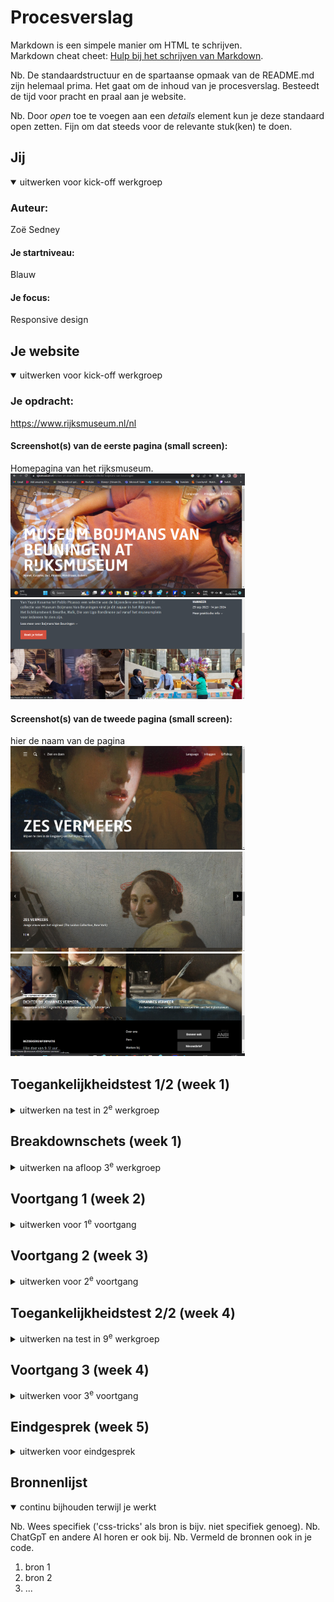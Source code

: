 # Procesverslag
Markdown is een simpele manier om HTML te schrijven.  
Markdown cheat cheet: [Hulp bij het schrijven van Markdown](https://github.com/adam-p/markdown-here/wiki/Markdown-Cheatsheet).

Nb. De standaardstructuur en de spartaanse opmaak van de README.md zijn helemaal prima. Het gaat om de inhoud van je procesverslag. Besteedt de tijd voor pracht en praal aan je website.

Nb. Door *open* toe te voegen aan een *details* element kun je deze standaard open zetten. Fijn om dat steeds voor de relevante stuk(ken) te doen.





## Jij

<details open>
  <summary>uitwerken voor kick-off werkgroep</summary>

  ### Auteur:
Zoë Sedney

  #### Je startniveau:
Blauw

  #### Je focus:
Responsive design
 
</details>





## Je website

<details open>
  <summary>uitwerken voor kick-off werkgroep</summary>

  ### Je opdracht:
  https://www.rijksmuseum.nl/nl

  #### Screenshot(s) van de eerste pagina (small screen): 
  Homepagina van het rijksmuseum. 
  <img src="images/rijksmuseum%201.png" width="375px" alt="homepagina van het rijksmuseum">
  <img src="images/rijksm%202.png" width="375px" alt="homepagina van het rijksmuseum">

  #### Screenshot(s) van de tweede pagina (small screen):
  hier de naam van de pagina  
  <img src="images/Rijksm%201.1.png" width="375px" alt="Pagina over een tentoonstelling van Vermeer">
 <img src="images/rijksm%201.2.png" width="375px" alt="Pagina over een tentoonstelling van Vermeer">
 <img src="images/rijksm%201.3.png" width="375px" alt="Pagina over een tentoonstelling van Vermeer">
</details>



## Toegankelijkheidstest 1/2 (week 1)

<details>
  <summary>uitwerken na test in 2<sup>e</sup> werkgroep</summary>

  ### Bevindingen
  Lijst met je bevindingen die in de test naar voren kwamen:
- De pagina begint met "Menu, searchbalk, what's on" etc ipv van met een titel.
- De afbeelding op de pagina worden niet automatisch op volgorde bekeken, je moet er
eerst echt op klikken
- Bij "what's on" begint hij met vertellen hoeveel items er zijn (1/1, 1/2) zonder het menu te openen en hij vertelt vervolgens ook niet welke events dit zijn.
- Hij leest de inhoud van de h's niet voor, zegt alleen "paradiso header 1. paradiso header 2"

</details>



## Breakdownschets (week 1)

<details>
  <summary>uitwerken na afloop 3<sup>e</sup> werkgroep</summary>

  ### de hele pagina: 
  <img src="readme-images/dummy-plaatje.jpg" width="375px" alt="breakdown van de hele pagina">

  ### dynamisch deel (bijv menu): 
  <img src="readme-images/dummy-plaatje.jpg" width="375px" alt="breakdown van een dynamisch deel">

  ### wellicht nog een dynamisch deel (bijv filter): 
  <img src="readme-images/dummy-plaatje.jpg" width="375px" alt="breakdown van nog een dynamisch deel">

</details>





## Voortgang 1 (week 2)

<details>
  <summary>uitwerken voor 1<sup>e</sup> voortgang</summary>

  ### Stand van zaken
  hier dit ging goed: De header, footer etc dingen die ik al ken van vorig jaar.
  dit was lastig: De stof van de les toepassen op mijn eigen website, zoals de juiste grid structuur.


  ### Agenda voor meeting
  samen met je groepje opstellen

  | student 1      | student 2          | student 3    | student 4        |
  | ---            | ---                | ---          | ---              |
  | dit bespreken  | en dit             | en ik dit    | en dan ik dat    |
  | en dat ook nog | dit als er tijd is | nog een punt | dit wil ik zeker |
  | ...            | ...                | ...          | ...              |

- Mag je twee ul's in je header
- Moet de navbar hetzelfde

  ### Verslag van meeting
  hier na afloop snel de uitkomsten van de meeting vastleggen

  - punt 1 - In mijn geval is het beter om twee nav's te hebben.
  - punt 2 - Ja, navbar moet hetzelfde.
  - nog een punt
  - ...

</details>





## Voortgang 2 (week 3)

<details>
  <summary>uitwerken voor 2<sup>e</sup> voortgang</summary>

  ### Stand van zaken
  hier dit ging goed: grid, kleine details zoals de zoom in bij de hover op de images
  & dit was lastig: the animatie bij de nav bar, omdat 1 li item anders was dan de rest. 
<img src="readme-images/Screenshot 2023-09-21 154243.png">
<img src="readme-images/Screenshot 2023-09-21 154344.png">

  ### Agenda voor meeting
  samen met je groepje opstellen

  | student 1      | student 2          | student 3    | student 4        |
  | ---            | ---                | ---          | ---              |
  | dit bespreken  | en dit             | en ik dit    | en dan ik dat    |
  | en dat ook nog | dit als er tijd is | nog een punt | dit wil ik zeker |
  | ...            | ...                | ...          | ...              |
  
Mijn vragen:
- is het handig om flexbox te gebruiken of is left and bottom beter
- mag padding gebruikt worden
- wanneer ik hover zoom heb op een image, hoe zorg ik dat die tekst hetzelfde blijft 
- @fontface werkt niet?
- hoeveel javascript moet je hebben
- is vijf witregels in css een must of mag je het zelf weten
- wanneer ik position relative en absolute gebruik op tekst komt de tekst in elkaar, wat is een goede manier om dit te fixen


Lynn: 
- Hoe doe je een searchbalk pop up
- Waarom werkt flexbox niet meer wanneer ik position relative gebruik
- Mag top/bottom etc. wel
- Hoe werkt het met de font
- Hoe krijg je een responsive slideshow van images
- Mag je bij tekst die over images staan left en right etc. gebruiken
- Hoe krijg ik de titels korter (om vormgeving redenen) wanneer het scherm kleiner wordt Sent from my iPhone


Elisa:
- Ik heb nu div’s gezet om de verschillende “kopjes” in de footer, mag dat?
Of moet ik er sections van maken?
- Moet ik in de footer na de section ook een h2 zetten met een titel?
-Hoe krijg ik aan de linkerkant van de scherm geen border? Maar tussen de afbeeldingen wel
- Hoe verander ik de style wanneer ik op het invulveld van een forum klik.
- Hoe krijg ik in de footer de laatste afbeelding eronder wanneer het scherm kleiner wordt 
- Hoe zorg ik ervoor dat de tekst in de campaign header ook responsive wordt
- Hoe zorg ik ervoor dat ik allereerst het plaatje zie en dan pas de tekst?
- Doe ik dat met order?
- Van een volledig menu naar icoontjes en dat de style verandert, hoe werkt dat?




  ### Verslag van meeting
  hier na afloop snel de uitkomsten van de meeting vastleggen

  - punt 1
  - punt 2
  - nog een punt
- ...

</details>





## Toegankelijkheidstest 2/2 (week 4)

<details>
  <summary>uitwerken na test in 9<sup>e</sup> werkgroep</summary>

  ### Bevindingen
  Lijst met je bevindingen die in de test naar voren kwamen (geef ook aan wat er verbeterd is):

</details>





## Voortgang 3 (week 4)

<details>
  <summary>uitwerken voor 3<sup>e</sup> voortgang</summary>

  ### Stand van zaken
  hier dit ging goed & dit was lastig (neem ook screenshots op van delen van je website en code)


  ### Agenda voor meeting
  samen met je groepje opstellen

  | student 1      | student 2          | student 3    | student 4        |
  | ---            | ---                | ---          | ---              |
  | dit bespreken  | en dit             | en ik dit    | en dan ik dat    |
  | en dat ook nog | dit als er tijd is | nog een punt | dit wil ik zeker |
  | ...            | ...                | ...          | ...              |


  ### Verslag van meeting
  hier na afloop snel de uitkomsten van de meeting vastleggen

  - punt 1
  - punt 2
  - nog een punt
  - ...

</details>





## Eindgesprek (week 5)

<details>
  <summary>uitwerken voor eindgesprek</summary>

  ### Je uitkomst - karakteristiek screenshots:
  <img src="readme-images/dummy-plaatje.jpg" width="375px" alt="uitomst opdracht 1">


  ### Dit ging goed/Heb ik geleerd: 
  Korte omschrijving met plaatjes

  <img src="readme-images/dummy-plaatje.jpg" width="375px" alt="top">


  ### Dit was lastig/Is niet gelukt:
  Korte omschrijving met plaatjes

  <img src="readme-images/dummy-plaatje.jpg" width="375px" alt="bummer">
</details>





## Bronnenlijst

<details open>
  <summary>continu bijhouden terwijl je werkt</summary>

  Nb. Wees specifiek ('css-tricks' als bron is bijv. niet specifiek genoeg). 
  Nb. ChatGpT en andere AI horen er ook bij.
  Nb. Vermeld de bronnen ook in je code.

  1. bron 1
  2. bron 2
  3. ...

</details>
